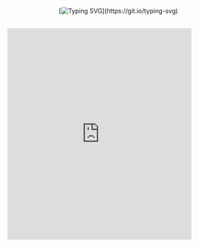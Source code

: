 <div align="center">
  
[![Typing SVG](https://readme-typing-svg.demolab.com?font=Fira+Code&size=20&pause=1000&lines=Hello+there!)](https://git.io/typing-svg)

</div>

<br>

<div>
  
<iframe src="https://giphy.com/embed/6XuA2WMKsgqS4" width="418" height="480" frameBorder="0" class="giphy-embed" allowFullScreen></iframe><p><a href="https://giphy.com/gifs/tree-miami-hotline-6XuA2WMKsgqS4">
</div>

